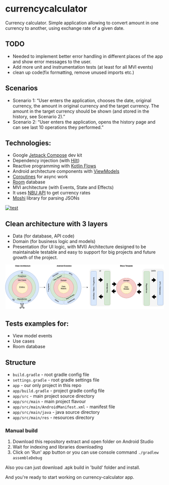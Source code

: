 # currencycalculator
Currency calculator. 
Simple application allowing to convert amount in one currency to another, using exchange rate of a given date.

## TODO
- Needed to implement better error handling in different places of the app and show error messages to the user.
- Add more unit and instrumentation tests (at least for all MVI events)
- clean up code(fix formatting, remove unused imports etc.)

## Scenarios  
- Scenario 1: “User enters the application, chooses the date, original currency, the amount in original currency and the target currency. The amount in the target currency should be shown (and stored in the history, see Scenario 2).” 
- Scenario 2: “User enters the application, opens the history page and can see last 10 operations they performed.”  

## Technologies:
- Google [Jetpack Compose](https://developer.android.com/jetpack/compose) dev kit
- Dependency injection (with [Hilt](http://google.github.io/hilt/))
- Reactive programming with [Kotlin Flows](https://kotlinlang.org/docs/reference/coroutines/flow.html)
- Android architecture components with [ViewModels](https://developer.android.com/topic/libraries/architecture/viewmodel)
- [Coroutines](https://developer.android.com/kotlin/coroutines) for async work
- [Room](https://developer.android.com/training/data-storage/room) database
- MVI architecture (with Events, State and Effects)
- It uses [NBU API](https://bank.gov.ua/ua/open-data/api-dev) to get currency rates
- [Moshi](https://github.com/square/moshi) library for parsing JSONs

[![test](https://github.com/blocoio/android-template/workflows/test/badge.svg?branch=master)](https://github.com/blocoio/android-template/actions?query=workflow%3Atest+branch%3Amaster)

## Clean architecture with 3 layers
- Data (for database, API code)
- Domain (for business logic and models)
- Presentation (for UI logic, with MVI)
Architecture designed to be maintainable testable and easy to support for big projects and future growth of the project.

 <img src="images/AndroidTemplate-CleanArchitecture.png" alt="ArchiTecture logo"/>

## Tests examples for:
- View model events
- Use cases
- Room database

## Structure

* `build.gradle` - root gradle config file
* `settings.gradle` - root gradle settings file
* `app` - our only project in this repo
* `app/build.gradle` - project gradle config file
* `app/src` - main project source directory
* `app/src/main` - main project flavour
* `app/src/main/AndroidManifest.xml` - manifest file
* `app/src/main/java` - java source directory
* `app/src/main/res` - resources directory


### Manual build
1. Download this repository extract and open folder on Android Studio
2. Wait for indexing and libraries downloading
3. Click on 'Run' app button or you can use console command  ```./gradlew assembleDebug ```


Also you can just download .apk build in 'build' folder and install.

And you're ready to start working on currency-calculator app.
